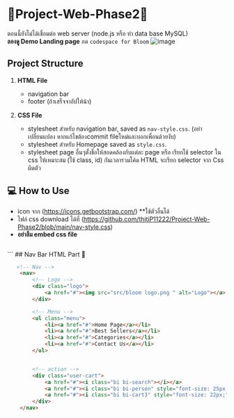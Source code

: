 # 🌸Project-Web-Phase2🌸
ตอนนี้ยังไม่ได้เชื่อมต่อ web server (node.js หรือ ทำ data base MySQL)
<br> **ลองดู Demo Landing page** กด `codespace for Bloom`
![image](https://github.com/user-attachments/assets/14a46f78-c60a-4ef6-9894-a3091bb5b02d)

## Project Structure
1. **HTML File**
   - navigation bar
   - footer (ถ้าเสร็จจาอัปให้น้า)
   
2. **CSS File**
   - stylesheet สำหรับ navigation bar, saved as `nav-style.css`. (อย่าเปลี่ยนแปลง หากแก้ไขต้องcommit fileใหม่และบอกเพื่อนด้วยงับ)
   - stylesheet สำหรับ Homepage saved as `style.css`.
   - stylesheet page อื่นๆตั้งชื่อให้สอดคล้องกับแต่ละ page หรือ เรียกใช้ selector ใน css ให้เหมาะสม (ใช้ class, id) กันเวลารวมโค้ด HTML จะเรียก selector จาก Css ผิดตัว

## 💻 How to Use
- icon จาก (https://icons.getbootstrap.com/) **ใช้ตัวอื่นได้
- ไฟล์ css download ได้ที่ (https://github.com/thitiP11222/Project-Web-Phase2/blob/main/nav-style.css)
- **อย่าลืม embed css file**
  ```html
<head>
    <link rel="stylesheet" href="nav-style.css">
</head>
```
## Nav Bar HTML Part 🧩


```html
   <!-- Nav -->
    <nav>
        <!-- Logo -->
        <div class="logo">
            <a href="#"><img src="src/bloom logo.png " alt="Logo"></a>
        </div>

        <!-- Menu -->
        <ul class="menu">
            <li><a href="#">Home Page</a></li>
            <li><a href="#">Best Sellers</a></li>
            <li><a href="#">Categories</a></li>
            <li><a href="#">Contact Us</a></li>
        </ul>


        <!-- action -->
        <div class="user-cart">
            <a href="#"><i class="bi bi-search"></i></a>
            <a href="#"><i class="bi bi-person" style="font-size: 25px;"></i></a>
            <a href="#"><i class="bi bi-cart3" style="font-size: 22px;"></i></a>
        </div>
    </nav>
```


